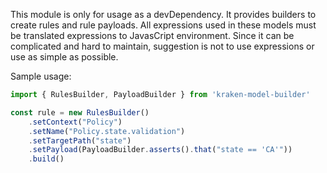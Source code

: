 This module is only for usage as a devDependency. 
It provides builders to create rules and rule payloads.
All expressions used in these models must be translated expressions to JavasCript environment.
Since it can be complicated and hard to maintain, suggestion is not to use expressions or use
as simple as possible.

Sample usage:
```typescript
import { RulesBuilder, PayloadBuilder } from 'kraken-model-builder'

const rule = new RulesBuilder()
    .setContext("Policy")
    .setName("Policy.state.validation")
    .setTargetPath("state")
    .setPayload(PayloadBuilder.asserts().that("state == 'CA'"))
    .build()
```